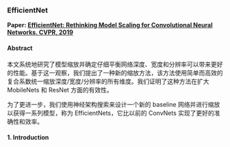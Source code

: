 ### EfficientNet

**Paper: [EfficientNet: Rethinking Model Scaling for Convolutional Neural Networks. CVPR, 2019](https://openaccess.thecvf.com/content_CVPR_2019/html/Tan_MnasNet_Platform-Aware_Neural_Architecture_Search_for_Mobile_CVPR_2019_paper)**

#### Abstract

本文系统地研究了模型缩放并确定仔细平衡网络深度、宽度和分辨率可以带来更好的性能。基于这一观察，我们提出了一种新的缩放方法，该方法使用简单而高效的复合系数统一缩放深度/宽度/分辨率的所有维度。我们证明了这种方法在扩大 MobileNets 和 ResNet 方面的有效性。

为了更进一步，我们使用神经架构搜索来设计一个新的 baseline 网络并进行缩放以获得一系列模型，称为 EfficientNets，它比以前的 ConvNets 实现了更好的准确性和效率。

#### 1. Introduction


